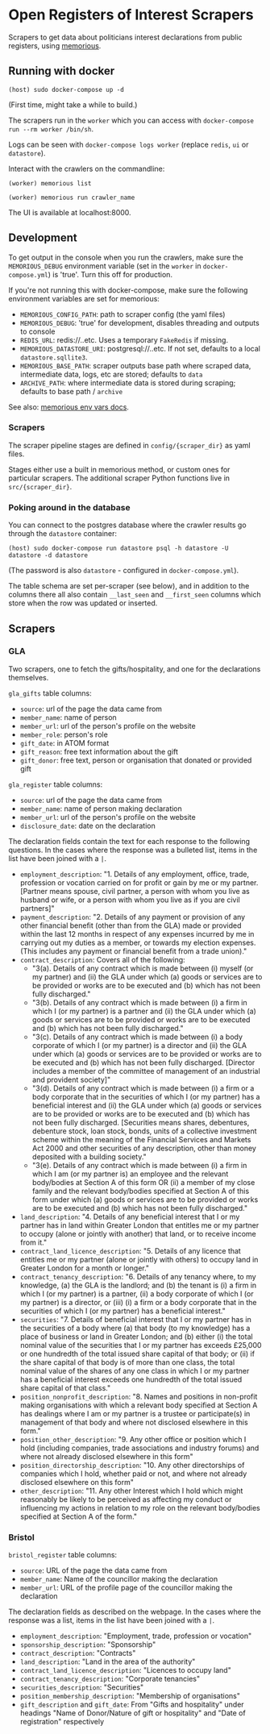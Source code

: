 # Open Registers of Interest Scrapers

Scrapers to get data about politicians interest declarations from public registers, using [memorious](https://memorious.readthedocs.io).

## Running with docker

```
(host) sudo docker-compose up -d
```

(First time, might take a while to build.)

The scrapers run in the `worker` which you can access with `docker-compose run --rm worker /bin/sh`.

Logs can be seen with `docker-compose logs worker` (replace `redis`, `ui` or `datastore`).

Interact with the crawlers on the commandline:

```
(worker) memorious list

(worker) memorious run crawler_name
```

The UI is available at localhost:8000.

## Development

To get output in the console when you run the crawlers, make sure the `MEMORIOUS_DEBUG` environment variable (set in the `worker` in `docker-compose.yml`) is 'true'. Turn this off for production.

If you're not running this with docker-compose, make sure the following environment variables are set for memorious:

* `MEMORIOUS_CONFIG_PATH`: path to scraper config (the yaml files)
* `MEMORIOUS_DEBUG`: 'true' for development, disables threading and outputs to console
* `REDIS_URL`: redis://..etc. Uses a temporary `FakeRedis` if missing.
* `MEMORIOUS_DATASTORE_URI`: postgresql://..etc. If not set, defaults to a local `datastore.sqllite3`.
* `MEMORIOUS_BASE_PATH`: scraper outputs base path where scraped data, intermediate data, logs, etc are stored; defaults to `data`
* `ARCHIVE_PATH`: where intermediate data is stored during scraping; defaults to base path / `archive`

See also: [memorious env vars docs](https://memorious.readthedocs.io/en/latest/installation.html#environment-variables).

### Scrapers

The scraper pipeline stages are defined in `config/{scraper_dir}` as yaml files.

Stages either use a built in memorious method, or custom ones for particular scrapers. The additional scraper Python functions live in `src/{scraper_dir}`.

### Poking around in the database

You can connect to the postgres database where the crawler results go through the `datastore` container:

```
(host) sudo docker-compose run datastore psql -h datastore -U datastore -d datastore
```

(The password is also `datastore` - configured in `docker-compose.yml`).

The table schema are set per-scraper (see below), and in addition to the columns there all also contain `__last_seen` and `__first_seen` columns which store when the row was updated or inserted.

## Scrapers

### GLA

Two scrapers, one to fetch the gifts/hospitality, and one for the declarations themselves.

`gla_gifts` table columns:

* `source`: url of the page the data came from
* `member_name`: name of person
* `member_url`: url of the person's profile on the website
* `member_role`: person's role
* `gift_date`: in ATOM format
* `gift_reason`: free text information about the gift
* `gift_donor`: free text, person or organisation that donated or provided gift

`gla_register` table columns:

* `source`: url of the page the data came from
* `member_name`: name of person making declaration
* `member_url`: url of the person's profile on the website
* `disclosure_date`: date on the declaration

The declaration fields contain the text for each response to the following questions. In the cases where the response was a bulleted list, items in the list have been joined with a `|`.

* `employment_description`: "1. Details of any employment, office, trade, profession or vocation carried on for profit or gain by me or my partner. [Partner means spouse, civil partner, a person with whom you live as husband or wife, or a person with whom you live as if you are civil partners]"
* `payment_description`: "2. Details of any payment or provision of any other financial benefit (other than from the GLA) made or provided within the last 12 months in respect of any expenses incurred by me in carrying out my duties as a member, or towards my election expenses. (This includes any payment or financial benefit from a trade union)."
* `contract_description`: Covers all of the following:
    * "3(a). Details of any contract which is made between (i) myself (or my partner) and (ii) the GLA under which (a) goods or services are to be provided or works are to be executed and (b) which has not been fully discharged."
    * "3(b). Details of any contract which is made between (i) a firm in which I (or my partner) is a partner and (ii) the GLA under which (a) goods or services are to be provided or works are to be executed and (b) which has not been fully discharged."
    * "3(c). Details of any contract which is made between (i) a body corporate of which I (or my partner) is a director and (ii) the GLA under which (a) goods or services are to be provided or works are to be executed and (b) which has not been fully discharged. [Director includes a member of the committee of management of an industrial and provident society]"
    * "3(d). Details of any contract which is made between (i) a firm or a body corporate that in the securities of which I (or my partner) has a beneficial interest and (ii) the GLA under which (a) goods or services are to be provided or works are to be executed and (b) which has not been fully discharged. [Securities means shares, debentures, debenture stock, loan stock, bonds, units of a collective investment scheme within the meaning of the Financial Services and Markets Act 2000 and other securities of any description, other than money deposited with a building society."
    * "3(e). Details of any contract which is made between (i) a firm in which I am (or my partner is)  an employee and the relevant body/bodies at Section A of this form OR (ii) a member of my close family and the relevant body/bodies specified at Section A of this form under which (a) goods or services are to be provided or works are to be executed and (b) which has not been fully discharged."
* `land_description`: "4. Details of any beneficial interest that I or my partner has in land within Greater London that entitles me or my partner to occupy (alone or jointly with another) that land, or to receive income from it."
* `contract_land_licence_description`: "5. Details of any licence that entitles me or my partner (alone or jointly with others) to occupy land in Greater London for a month or longer."
* `contract_tenancy_description`: "6. Details of any tenancy where, to my knowledge, (a) the GLA is the landlord; and (b) the tenant is (i) a firm in which I (or my partner) is a partner, (ii) a body corporate of which I (or my partner) is a director, or (iii) (i) a firm or a body corporate that in the securities of which I (or my partner) has a beneficial interest."
* `securities`: "7. Details of beneficial interest that I or my partner has in the securities of a body where (a) that body (to my knowledge) has a place of business or land in Greater London; and (b) either (i) the total nominal value of the securities that I or my partner has exceeds £25,000 or one hundredth of the total issued share capital of that body; or (ii) if the share capital of that body is of more than one class, the total nominal value of the shares of any one class in which I or my partner has a beneficial interest exceeds one hundredth of the total issued share capital of that class."
* `position_nonprofit_description`: "8. Names and positions in non-profit making organisations with which a relevant body specified at Section A has dealings where I am or my partner is a trustee or participate(s) in management of that body and where not disclosed elsewhere in this form."
* `position_other_description`: "9.  Any other office or position which I hold (including companies, trade associations and industry forums)  and where not already disclosed elsewhere in this form"
* `position_directorship_description`: "10. Any other directorships of companies which I hold, whether paid or not, and where not already disclosed elsewhere on this form"
* `other_description`: "11. Any other Interest which I hold which might reasonably be likely to be perceived as affecting my conduct or influencing my actions in relation to my role on the relevant body/bodies specified at Section A of the form."

### Bristol

`bristol_register` table columns:

* `source`: URL of the page the data came from
* `member_name`: Name of the councillor making the declaration
* `member_url`: URL of the profile page of the councillor making the declaration

The declaration fields as described on the webpage. In the cases where the response was a list, items in the list have been joined with a `|`.

* `employment_description`: "Employment, trade, profession or vocation"
* `sponsorship_description`: "Sponsorship"
* `contract_description`: "Contracts"
* `land_description`: "Land in the area of the authority"
* `contract_land_licence_description`: "Licences to occupy land"
* `contract_tenancy_description`: "Corporate tenancies"
* `securities_description`: "Securities"
* `position_membership_description`: "Membership of organisations"
* `gift_description` and `gift_date`: From "Gifts and hospitality" under headings "Name of Donor/Nature of gift or hospitality" and "Date of registration" respectively
